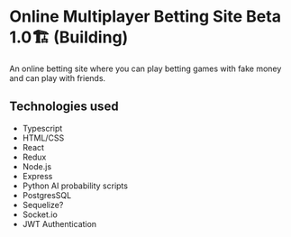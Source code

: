 # Online Multiplayer Betting Site Beta 1.0🏗️ (Building)
An online betting site where you can play betting games with fake money and can play with friends.

## Technologies used
* Typescript
* HTML/CSS
* React
* Redux
* Node.js
* Express
* Python AI probability scripts
* PostgresSQL
* Sequelize?
* Socket.io
* JWT Authentication

#
